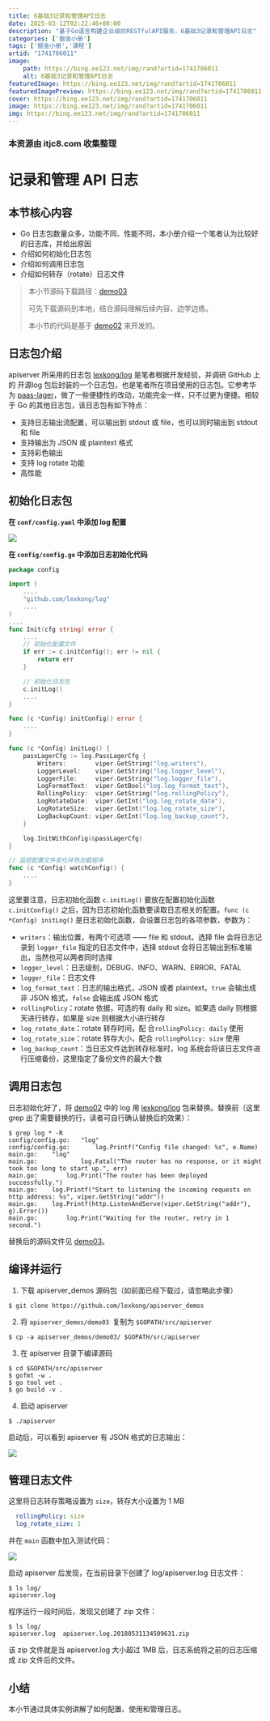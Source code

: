 ```yaml
---
title: 6基础3记录和管理API日志
date: 2025-03-12T02:22:46+08:00
description: "基于Go语言构建企业级的RESTfulAPI服务，6基础3记录和管理API日志"
categories: ['掘金小册']
tags: ['掘金小册','课程']
artid: "1741706011"
image:
    path: https://bing.ee123.net/img/rand?artid=1741706011
    alt: 6基础3记录和管理API日志
featuredImage: https://bing.ee123.net/img/rand?artid=1741706011
featuredImagePreview: https://bing.ee123.net/img/rand?artid=1741706011
cover: https://bing.ee123.net/img/rand?artid=1741706011
image: https://bing.ee123.net/img/rand?artid=1741706011
img: https://bing.ee123.net/img/rand?artid=1741706011
---
```


### 本资源由 itjc8.com 收集整理
# 记录和管理 API 日志

## 本节核心内容

+ Go 日志包数量众多，功能不同、性能不同，本小册介绍一个笔者认为比较好的日志库，并给出原因
+ 介绍如何初始化日志包
+ 介绍如何调用日志包
+ 介绍如何转存（rotate）日志文件

> 本小节源码下载路径：[demo03](https://github.com/lexkong/apiserver_demos/tree/master/demo03)
>
> 可先下载源码到本地，结合源码理解后续内容，边学边练。
>
> 本小节的代码是基于 [demo02](https://github.com/lexkong/apiserver_demos/tree/master/demo02) 来开发的。

## 日志包介绍

apiserver 所采用的日志包 [lexkong/log](https://github.com/lexkong/log) 是笔者根据开发经验，并调研 GitHub 上的 开源log 包后封装的一个日志包，也是笔者所在项目使用的日志包。它参考华为 [paas-lager](https://github.com/ServiceComb/paas-lager)，做了一些便捷性的改动，功能完全一样，只不过更为便捷。相较于 Go 的其他日志包，该日志包有如下特点：

+ 支持日志输出流配置，可以输出到 stdout 或 file，也可以同时输出到 stdout 和 file
+ 支持输出为 JSON 或 plaintext 格式
+ 支持彩色输出
+ 支持 log rotate 功能
+ 高性能

## 初始化日志包

**在 `conf/config.yaml` 中添加 log 配置**

![](https://user-gold-cdn.xitu.io/2018/5/31/163b436f7649e2e7?w=800&h=337&f=png&s=29514)

**在 `config/config.go` 中添加日志初始化代码**

```go
package config

import (
    ....
    "github.com/lexkong/log"
    ....
)
....
func Init(cfg string) error {
    ....
    // 初始化配置文件
    if err := c.initConfig(); err != nil {
        return err
    }

    // 初始化日志包
    c.initLog()
    ....
}

func (c *Config) initConfig() error {
    ....
}

func (c *Config) initLog() {
    passLagerCfg := log.PassLagerCfg {
        Writers:        viper.GetString("log.writers"),
        LoggerLevel:    viper.GetString("log.logger_level"),
        LoggerFile:     viper.GetString("log.logger_file"),
        LogFormatText:  viper.GetBool("log.log_format_text"),
        RollingPolicy:  viper.GetString("log.rollingPolicy"),
        LogRotateDate:  viper.GetInt("log.log_rotate_date"),
        LogRotateSize:  viper.GetInt("log.log_rotate_size"),
        LogBackupCount: viper.GetInt("log.log_backup_count"),
    }

    log.InitWithConfig(&passLagerCfg)
}  

// 监控配置文件变化并热加载程序
func (c *Config) watchConfig() {
    ....
}
```

这里要注意，日志初始化函数 `c.initLog()` 要放在配置初始化函数 `c.initConfig()` 之后，因为日志初始化函数要读取日志相关的配置。`func (c *Config) initLog()` 是日志初始化函数，会设置日志包的各项参数，参数为：

+ `writers`：输出位置，有两个可选项 —— file 和 stdout。选择 file 会将日志记录到 `logger_file` 指定的日志文件中，选择 stdout 会将日志输出到标准输出，当然也可以两者同时选择
+ `logger_level`：日志级别，DEBUG、INFO、WARN、ERROR、FATAL
+ `logger_file`：日志文件
+ `log_format_text`：日志的输出格式，JSON 或者 plaintext，`true` 会输出成非 JSON 格式，`false` 会输出成 JSON 格式
+ `rollingPolicy`：rotate 依据，可选的有 daily 和 size。如果选 daily 则根据天进行转存，如果是 size 则根据大小进行转存
+ `log_rotate_date`：rotate 转存时间，配 合`rollingPolicy: daily` 使用
+ `log_rotate_size`：rotate 转存大小，配合 `rollingPolicy: size` 使用
+ `log_backup_count`：当日志文件达到转存标准时，log 系统会将该日志文件进行压缩备份，这里指定了备份文件的最大个数

## 调用日志包

日志初始化好了，将 [demo02](https://github.com/lexkong/apiserver_demos/tree/master/demo02) 中的 log 用 [lexkong/log](https://github.com/lexkong/log) 包来替换。替换前（这里 grep 出了需要替换的行，读者可自行确认替换后的效果）：

```
$ grep log * -R
config/config.go:	"log"
config/config.go:		log.Printf("Config file changed: %s", e.Name)
main.go:	"log"
main.go:			log.Fatal("The router has no response, or it might took too long to start up.", err)
main.go:		log.Print("The router has been deployed successfully.")
main.go:	log.Printf("Start to listening the incoming requests on http address: %s", viper.GetString("addr"))
main.go:	log.Printf(http.ListenAndServe(viper.GetString("addr"), g).Error())
main.go:		log.Print("Waiting for the router, retry in 1 second.")
```

替换后的源码文件见 [demo03](https://github.com/lexkong/apiserver_demos/tree/master/demo03)。

## 编译并运行

1. 下载 apiserver_demos 源码包（如前面已经下载过，请忽略此步骤）

```
$ git clone https://github.com/lexkong/apiserver_demos
```

2. 将 `apiserver_demos/demo03 `复制为 `$GOPATH/src/apiserver`

```
$ cp -a apiserver_demos/demo03/ $GOPATH/src/apiserver
```

3. 在 apiserver 目录下编译源码

```
$ cd $GOPATH/src/apiserver
$ gofmt -w .
$ go tool vet .
$ go build -v .
```

4. 启动 apiserver

```
$ ./apiserver
```

启动后，可以看到 apiserver 有 JSON 格式的日志输出：

![](https://user-gold-cdn.xitu.io/2018/6/7/163d94888f441a2e?w=1738&h=281&f=png&s=38252)

## 管理日志文件

这里将日志转存策略设置为 `size`，转存大小设置为 1 MB

```yaml
  rollingPolicy: size
  log_rotate_size: 1
```

并在 `main` 函数中加入测试代码：

![](https://user-gold-cdn.xitu.io/2018/5/31/163b4bc062cc4033?w=1336&h=266&f=png&s=12866)


启动 apiserver 后发现，在当前目录下创建了 log/apiserver.log 日志文件：

```
$ ls log/
apiserver.log
```

程序运行一段时间后，发现又创建了 zip 文件：

```
$ ls log/
apiserver.log  apiserver.log.20180531134509631.zip
```

该 zip 文件就是当 apiserver.log 大小超过 1MB 后，日志系统将之前的日志压缩成 zip 文件后的文件。

## 小结

本小节通过具体实例讲解了如何配置、使用和管理日志。  